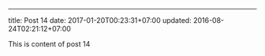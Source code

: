 ---
title: Post 14
date: 2017-01-20T00:23:31+07:00
updated: 2016-08-24T02:21:12+07:00

This is content of post 14